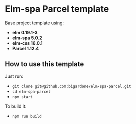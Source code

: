 # Elm-spa Parcel template

Base project template using:

- **elm 0.19.1-3**
- **elm-spa 5.0.2**
- **elm-css 16.0.1**
- **Parcel 1.12.4**

## How to use this template

Just run:

- `git clone git@github.com:bigardone/elm-spa-parcel.git`
- `cd elm-spa-parcel`
- `npm start`

To build it:

- `npm run build`
